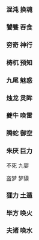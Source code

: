 ### 混沌 换魂

### 饕餮 吞食

### 穷奇 神行

### 梼杌 预知

### 九尾 魅惑

### 烛龙 灵眸

### 夔牛 唤雷

### 腾蛇 御空

### 朱厌 巨力 


不死 九婴

盗梦 梦貘

### 狸力 土遁

### 毕方 唤火

### 夫诸 唤水




